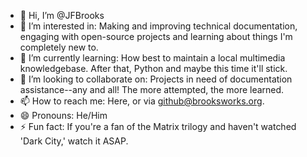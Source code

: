 - 👋 Hi, I’m @JFBrooks
- 👀 I’m interested in: Making and improving technical documentation, engaging with open-source projects and learning about things I'm completely new to.
- 🌱 I’m currently learning: How best to maintain a local multimedia knowledgebase. After that, Python and maybe this time it'll stick.
- 💞️ I’m looking to collaborate on: Projects in need of documentation assistance--any and all! The more attempted, the more learned.
- 📫 How to reach me: Here, or via github@brooksworks.org.
- 😄 Pronouns: He/Him
- ⚡ Fun fact: If you're a fan of the Matrix trilogy and haven't watched 'Dark City,' watch it ASAP.

<!---
JFBrooks/JFBrooks is a ✨ special ✨ repository because its `README.md` (this file) appears on your GitHub profile.
You can click the Preview link to take a look at your changes.
--->
